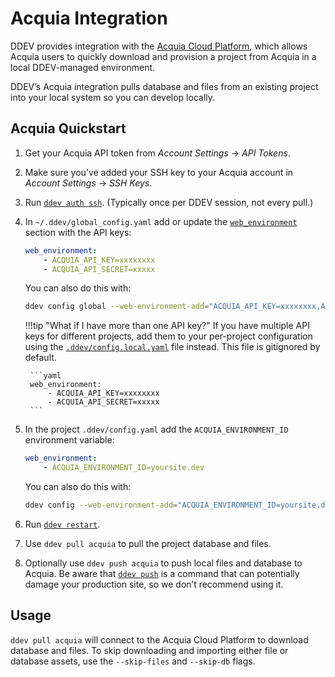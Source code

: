 # Acquia Integration

DDEV provides integration with the [Acquia Cloud Platform](https://www.acquia.com/choosing-right-acquia-cloud-platform), which allows Acquia users to quickly download and provision a project from Acquia in a local DDEV-managed environment.

DDEV’s Acquia integration pulls database and files from an existing project into your local system so you can develop locally.

## Acquia Quickstart

1. Get your Acquia API token from *Account Settings* → *API Tokens*.
2. Make sure you’ve added your SSH key to your Acquia account in *Account Settings* → *SSH Keys*.
3. Run [`ddev auth ssh`](../usage/commands.md#auth-ssh). (Typically once per DDEV session, not every pull.)
4. In `~/.ddev/global_config.yaml` add or update the [`web_environment`](../configuration/config.md#web_environment) section with the API keys:

    ```yaml
    web_environment:
        - ACQUIA_API_KEY=xxxxxxxx
        - ACQUIA_API_SECRET=xxxxx
    ```

    You can also do this with:

    ```bash
    ddev config global --web-environment-add="ACQUIA_API_KEY=xxxxxxxx,ACQUIA_API_SECRET=xxxxx"
    ```

    !!!tip "What if I have more than one API key?"
        If you have multiple API keys for different projects, add them to your per-project configuration using the [`.ddev/config.local.yaml`](../configuration/config.md#environmental-overrides) file instead. This file is gitignored by default.

        ```yaml
        web_environment:
            - ACQUIA_API_KEY=xxxxxxxx
            - ACQUIA_API_SECRET=xxxxx
        ```

5. In the project `.ddev/config.yaml` add the `ACQUIA_ENVIRONMENT_ID` environment variable:

    ```yaml
    web_environment:
        - ACQUIA_ENVIRONMENT_ID=yoursite.dev
    ```

    You can also do this with:

    ```bash
    ddev config --web-environment-add="ACQUIA_ENVIRONMENT_ID=yoursite.dev"
    ```

6. Run [`ddev restart`](../usage/commands.md#restart).
7. Use `ddev pull acquia` to pull the project database and files.
8. Optionally use `ddev push acquia` to push local files and database to Acquia. Be aware that [`ddev push`](../usage/commands.md#push) is a command that can potentially damage your production site, so we don’t recommend using it.

## Usage

`ddev pull acquia` will connect to the Acquia Cloud Platform to download database and files. To skip downloading and importing either file or database assets, use the `--skip-files` and `--skip-db` flags.
